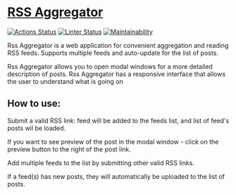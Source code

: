 # [RSS Aggregator](https://frontend-project-11-ilya-rodin.vercel.app/)

[![Actions Status](https://github.com/ilya-rodin/frontend-project-11/workflows/hexlet-check/badge.svg)](https://github.com/ilya-rodin/frontend-project-11/actions/)
[![Linter Status](https://github.com/ilya-rodin/frontend-project-11/workflows/linter-status/badge.svg)](https://github.com/ilya-rodin/frontend-project-11/actions/)
[![Maintainability](https://api.codeclimate.com/v1/badges/0b6e85dfe7e0604620c4/maintainability)](https://codeclimate.com/github/ilya-rodin/frontend-project-11/maintainability)

Rss Aggregator is a web application for convenient aggregation and reading RSS feeds. Supports multiple feeds and auto-update for the list of posts.

Rss Aggregator allows you to open modal windows for a more detailed description of posts.
Rss Aggregator has a responsive interface that allows the user to understand what is going on

## How to use:

Submit a valid RSS link: feed will be added to the feeds list, and list of feed's posts wil be loaded.

If you want to see preview of the post in the modal window - click on the preview button to the right of the post link.

Add multiple feeds to the list by submitting other valid RSS links.

If a feed(s) has new posts, they will automatically be uploaded to the list of posts.

